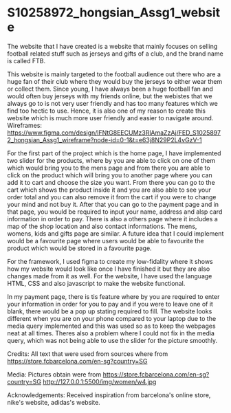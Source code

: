 # S10258972_hongsian_Assg1_website

The website that I have created is a website that mainly focuses on selling football related stuff such as jerseys and gifts of a club, and the brand name is called FTB.


This website is mainly targeted to the football audience out there who are a huge fan of their club where they would buy the jerseys to either wear them or collect them. Since young, I have always been a huge football fan and would often buy jerseys with my friends online, but the webistes that we always go to is not very user friendly and has too many features which we find too hectic to use. Hence, it is also one of my reason to create this website which is much more user friendly and easier to navigate around.
Wireframes: https://www.figma.com/design/lFNtG8EECUMz3RlAmaZzAj/FED_S10258972_hongsian_Assg1_wireframe?node-id=0-1&t=e63j8N29P2L4vGzV-1


For the first part of the project which is the home page, I have implemented two slider for the products, where by you are able to click on one of them which would bring you to the mens page and from there you are able to click on the product which will bring you to another page where you can add it to cart and choose the size you want. From there you can go to the cart which shows the product inside it and you are also able to see your order total and you can also remove it from the cart if you were to change your mind and not buy it. After that you can go to the payment page and in that page, you would be required to input your name, address and alsp card information in order to pay. There is also a others page where it includes a map of the shop location and also contact informations. The mens, womens, kids and gifts page are similar.
A future idea that I could implement would be a favourite page where users would be able to favourite the product which would be stored in a favourite page.


For the framework, I used figma to create my low-fidality where it shows how my website would look like once I have finished it but they are also changes made from it as well. For the website, I have used the language HTML, CSS and also javascript to make the website functional.


In my payment page, there is tis feature where by you are required to enter your information in order for you to pay and if you were to leave one of it blank, there would be a pop up stating required to fill. The website looks different when you are on your phone compared to your laptop due to the media query implemented and this was used so as to keep the webpages neat at all times.
Theres also a problem where I could not fix in the media query, which was not being able to use the slider for the picture smoothly.

Credits:
All text that were used from sources where from https://store.fcbarcelona.com/en-sg?country=SG

Media:
Pictures obtain were from https://store.fcbarcelona.com/en-sg?country=SG    http://127.0.0.1:5500/img/women/w4.jpg

Acknowledgements:
Received inspiration from barcelona's online store, nike's website, adidas's website. 